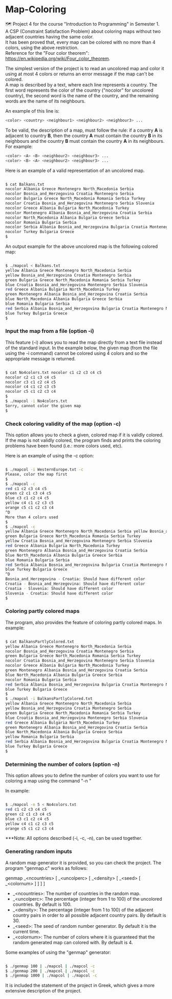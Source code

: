# Map-Coloring
:world_map: Project 4 for the course "Introduction to Programming" in Semester 1.  
A CSP (Constraint Satisfaction Problem) about coloring maps without two adjacent countries having the same color.   
It has been proved that, every map can be colored with no more than 4 colors, using the above restriction.   
Reference for the "Four color theorem": https://en.wikipedia.org/wiki/Four_color_theorem.  

The simplest version of the project is to read an uncolored map and color it using at most 4 colors or returns an error message if the map can't be colored.  
A map is described by a text, where each line represents a country. The first word represents the color of the country 
("nocolor" for uncolored country), the second word is the name of the country, and the remaining words are the name of its neighbours.

An example of this line is:  

``` bash
<color> <country> <neighbour1> <neighbour2> <neighbour3> ...
```
To be valid, the description of a map, must follow the rule: if a country **A** is adjacent to country **B**, 
then the country **A** must contain the country **B** in its neighbours and the country **B** must contain the country **A** in its neighbours.  
For example:

``` bash
<color> <A> <B> <neighbour2> <neighbour3> ...
<color> <B> <A> <neighbour2> <neighbour3> ...

```

Here is an example of a valid representation of an uncolored map.

``` bash

$ cat Balkans.txt
nocolor Albania Greece Montenegro North_Macedonia Serbia
nocolor Bosnia_and_Herzegovina Croatia Montenegro Serbia
nocolor Bulgaria Greece North_Macedonia Romania Serbia Turkey
nocolor Croatia Bosnia_and_Herzegovina Montenegro Serbia Slovenia
nocolor Greece Albania Bulgaria North_Macedonia Turkey
nocolor Montenegro Albania Bosnia_and_Herzegovina Croatia Serbia
nocolor North_Macedonia Albania Bulgaria Greece Serbia
nocolor Romania Bulgaria Serbia
nocolor Serbia Albania Bosnia_and_Herzegovina Bulgaria Croatia Montenegro North_Macedonia Romania nocolor Slovenia Croatia
nocolor Turkey Bulgaria Greece
$

```

An output example for the above uncolored map is the following colored map:

``` bash

$ ./mapcol < Balkans.txt
yellow Albania Greece Montenegro North_Macedonia Serbia
yellow Bosnia_and_Herzegovina Croatia Montenegro Serbia
green Bulgaria Greece North_Macedonia Romania Serbia Turkey
blue Croatia Bosnia_and_Herzegovina Montenegro Serbia Slovenia
red Greece Albania Bulgaria North_Macedonia Turkey
green Montenegro Albania Bosnia_and_Herzegovina Croatia Serbia
blue North_Macedonia Albania Bulgaria Greece Serbia
blue Romania Bulgaria Serbia
red Serbia Albania Bosnia_and_Herzegovina Bulgaria Croatia Montenegro North_Macedonia Romania yellow Slovenia Croatia
blue Turkey Bulgaria Greece
$

```
  

### Input the map from a file (option -i) ###

This feature (-i) allows you to read the map directly from a text file instead of the standard input.
In the example below, the given map (from the file using the -i command) cannot be colored using 4 colors and so the appropriate message is returned.

``` bash

$ cat No4colors.txt nocolor c1 c2 c3 c4 c5
nocolor c2 c1 c3 c4 c5
nocolor c3 c1 c2 c4 c5
nocolor c4 c1 c2 c3 c5
nocolor c5 c1 c2 c3 c4
$
$ ./mapcol -i No4colors.txt 
Sorry, cannot color the given map 
$

```


### Check coloring validity of the map (option -c) ###

This option allows you to check a given, colored map if it is validly colored. If the map is not validly colored, the program finds and prints the coloring problems have been found (i.e.: more colors used, etc).

Here is an example of using the -c option:

``` bash

$ ./mapcol -i WesternEurope.txt -c
Please, color the map first
$
$ ./mapcol -c
red c1 c2 c3 c4 c5
green c2 c1 c3 c4 c5
blue c3 c1 c2 c4 c5
yellow c4 c1 c2 c3 c5
orange c5 c1 c2 c3 c4
^D
More than 4 colors used
$
$ ./mapcol -c
yellow Albania Greece Montenegro North_Macedonia Serbia yellow Bosnia_and_Herzegovina Croatia Montenegro Serbia
green Bulgaria Greece North_Macedonia Romania Serbia Turkey
yellow Croatia Bosnia_and_Herzegovina Montenegro Serbia Slovenia
red Greece Albania Bulgaria North_Macedonia Turkey
green Montenegro Albania Bosnia_and_Herzegovina Croatia Serbia
blue North_Macedonia Albania Bulgaria Greece Serbia
blue Romania Bulgaria Serbia
red Serbia Albania Bosnia_and_Herzegovina Bulgaria Croatia Montenegro North_Macedonia Romania yellow Slovenia Croatia
blue Turkey Bulgaria Greece
^D
Bosnia_and_Herzegovina - Croatia: Should have different color
Croatia - Bosnia_and_Herzegovina: Should have different color
Croatia - Slovenia: Should have different color
Slovenia - Croatia: Should have different color
$

```


### Coloring partly colored maps ###

The program, also provides the feature of coloring partly colored maps.
In example:

``` bash

$ cat BalkansPartlyColored.txt
yellow Albania Greece Montenegro North_Macedonia Serbia
nocolor Bosnia_and_Herzegovina Croatia Montenegro Serbia
green Bulgaria Greece North_Macedonia Romania Serbia Turkey
nocolor Croatia Bosnia_and_Herzegovina Montenegro Serbia Slovenia
nocolor Greece Albania Bulgaria North_Macedonia Turkey
green Montenegro Albania Bosnia_and_Herzegovina Croatia Serbia
blue North_Macedonia Albania Bulgaria Greece Serbia
nocolor Romania Bulgaria Serbia
red Serbia Albania Bosnia_and_Herzegovina Bulgaria Croatia Montenegro North_Macedonia Romania nocolor Slovenia Croatia
blue Turkey Bulgaria Greece
$
$ ./mapcol -i BalkansPartlyColored.txt
yellow Albania Greece Montenegro North_Macedonia Serbia
yellow Bosnia_and_Herzegovina Croatia Montenegro Serbia
green Bulgaria Greece North_Macedonia Romania Serbia Turkey
blue Croatia Bosnia_and_Herzegovina Montenegro Serbia Slovenia
red Greece Albania Bulgaria North_Macedonia Turkey
green Montenegro Albania Bosnia_and_Herzegovina Croatia Serbia
blue North_Macedonia Albania Bulgaria Greece Serbia
yellow Romania Bulgaria Serbia
red Serbia Albania Bosnia_and_Herzegovina Bulgaria Croatia Montenegro North_Macedonia Romania red Slovenia Croatia
blue Turkey Bulgaria Greece
$

```

### Determining the number of colors (option -n) ###

This option allows you to define the number of colors you want to use for coloring a map using the command "-n <colornum>"

In example:

``` bash

$ ./mapcol -n 5 < No4colors.txt
red c1 c2 c3 c4 c5
green c2 c1 c3 c4 c5
blue c3 c1 c2 c4 c5
yellow c4 c1 c2 c3 c5
orange c5 c1 c2 c3 c4

```

***Note: All options described (-i, -c, -n), can be used together.

### Generating random inputs ###

A random map generator it is provided, so you can check the project. The program "genmap.c" works as follows:

genmap _&lt;ncountries> \[ _&lt;uncolperc> \[ _&lt;density> \[ _&lt;seed> \[ _&lt;colornum> ] ] ] ]

* _&lt;ncountries>: The number of countries in the random map.
* _&lt;uncolperc>: The percentage (integer from 1 to 100) of the uncolored countries. By default is 100.
* _&lt;density>: The percentage (integer from 1 to 100) of the adjacent country pairs in order to all possible adjacent country pairs. By default is 30.
* _&lt;seed>: The seed of random number generator. By default it is the current time.
* _&lt;colornum>: The number of colors where it is guaranteed that the random generated map can colored with. By default is 4.

Some examples of using the "genmap" generator:

``` bash

$ ./genmap 100 | ./mapcol | ./mapcol -c
$ ./genmap 200 | ./mapcol | ./mapcol -c
$ ./genmap 1000 | ./mapcol | ./mapcol -c 

```

It is included the statement of the project in Greek, which gives a more extensive description of the project.
